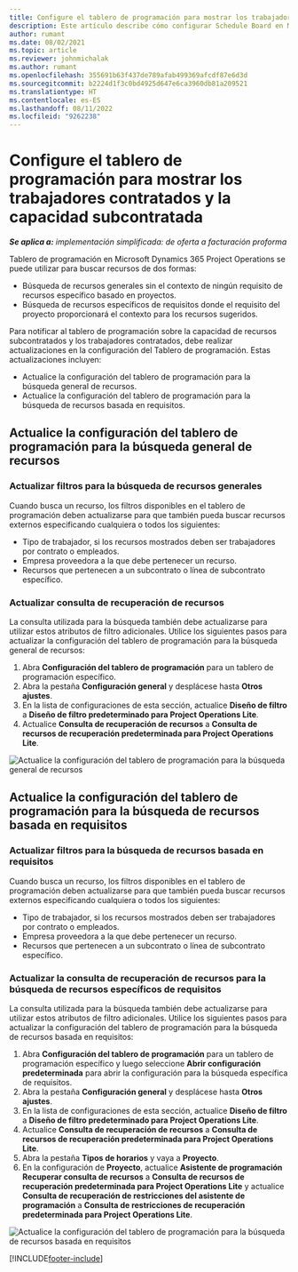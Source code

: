```yaml
---
title: Configure el tablero de programación para mostrar los trabajadores contratados y la capacidad subcontratada
description: Este artículo describe cómo configurar Schedule Board en Microsoft Dynamics 365 Project Operations para mostrar la capacidad de recursos subcontratados al dotar de personal a los requisitos de recursos del proyecto.
author: rumant
ms.date: 08/02/2021
ms.topic: article
ms.reviewer: johnmichalak
ms.author: rumant
ms.openlocfilehash: 355691b63f437de789afab499369afcdf87e6d3d
ms.sourcegitcommit: b2224d1f3c0bd4925d647e6ca3960db81a209521
ms.translationtype: HT
ms.contentlocale: es-ES
ms.lasthandoff: 08/11/2022
ms.locfileid: "9262238"
---
```

# <a name="configure-schedule-board-to-show-contract-workers-and-subcontracted-capacity"></a>Configure el tablero de programación para mostrar los trabajadores contratados y la capacidad subcontratada 

_**Se aplica a:** implementación simplificada: de oferta a facturación proforma_

Tablero de programación en Microsoft Dynamics 365 Project Operations se puede utilizar para buscar recursos de dos formas:

- Búsqueda de recursos generales sin el contexto de ningún requisito de recursos específico basado en proyectos.
- Búsqueda de recursos específicos de requisitos donde el requisito del proyecto proporcionará el contexto para los recursos sugeridos.

Para notificar al tablero de programación sobre la capacidad de recursos subcontratados y los trabajadores contratados, debe realizar actualizaciones en la configuración del Tablero de programación. Estas actualizaciones incluyen: 
- Actualice la configuración del tablero de programación para la búsqueda general de recursos.
- Actualice la configuración del tablero de programación para la búsqueda de recursos basada en requisitos.

## <a name="update-schedule-board-settings-for-general-resource-search"></a>Actualice la configuración del tablero de programación para la búsqueda general de recursos
### <a name="update-filters-for-general-resource-search"></a>Actualizar filtros para la búsqueda de recursos generales
Cuando busca un recurso, los filtros disponibles en el tablero de programación deben actualizarse para que también pueda buscar recursos externos especificando cualquiera o todos los siguientes:
  - Tipo de trabajador, si los recursos mostrados deben ser trabajadores por contrato o empleados.
  - Empresa proveedora a la que debe pertenecer un recurso.
  - Recursos que pertenecen a un subcontrato o línea de subcontrato específico.
    
### <a name="update-retrieve-resource-query"></a>Actualizar consulta de recuperación de recursos
La consulta utilizada para la búsqueda también debe actualizarse para utilizar estos atributos de filtro adicionales. Utilice los siguientes pasos para actualizar la configuración del tablero de programación para la búsqueda general de recursos:  
1. Abra **Configuración del tablero de programación** para un tablero de programación específico.
2. Abra la pestaña **Configuración general** y desplácese hasta **Otros ajustes**.
3. En la lista de configuraciones de esta sección, actualice **Diseño de filtro** a **Diseño de filtro predeterminado para Project Operations Lite**.
4. Actualice **Consulta de recuperación de recursos** a **Consulta de recursos de recuperación predeterminada para Project Operations Lite**.

![Actualice la configuración del tablero de programación para la búsqueda general de recursos](../media/BoardSettings.png)  

## <a name="update-schedule-board-settings-for-requirementbased-resource-search"></a>Actualice la configuración del tablero de programación para la búsqueda de recursos basada en requisitos
### <a name="update-filters-for-requirement-specific-resource-search"></a>Actualizar filtros para la búsqueda de recursos basada en requisitos 
Cuando busca un recurso, los filtros disponibles en el tablero de programación deben actualizarse para que también pueda buscar recursos externos especificando cualquiera o todos los siguientes:
 - Tipo de trabajador, si los recursos mostrados deben ser trabajadores por contrato o empleados.
 - Empresa proveedora a la que debe pertenecer un recurso.
 - Recursos que pertenecen a un subcontrato o línea de subcontrato específico.

### <a name="update-retrieve-resource-query-for-requirement-specific-resource-search"></a>Actualizar la consulta de recuperación de recursos para la búsqueda de recursos específicos de requisitos 
La consulta utilizada para la búsqueda también debe actualizarse para utilizar estos atributos de filtro adicionales. Utilice los siguientes pasos para actualizar la configuración del tablero de programación para la búsqueda de recursos basada en requisitos:

1. Abra **Configuración del tablero de programación** para un tablero de programación específico y luego seleccione **Abrir configuración predeterminada** para abrir la configuración para la búsqueda específica de requisitos.
2. Abra la pestaña **Configuración general** y desplácese hasta **Otros ajustes**.
3. En la lista de configuraciones de esta sección, actualice **Diseño de filtro** a **Diseño de filtro predeterminado para Project Operations Lite**.
4. Actualice **Consulta de recuperación de recursos** a **Consulta de recursos de recuperación predeterminada para Project Operations Lite**.
5. Abra la pestaña **Tipos de horarios** y vaya a **Proyecto**.
6. En la configuración de **Proyecto**, actualice **Asistente de programación Recuperar consulta de recursos** a **Consulta de recursos de recuperación predeterminada para Project Operations Lite** y actualice **Consulta de recuperación de restricciones del asistente de programación** a **Consulta de restricciones de recuperación predeterminada para Project Operations Lite**.

![Actualice la configuración del tablero de programación para la búsqueda de recursos basada en requisitos](../media/SASettings.png)  

[!INCLUDE[footer-include](../../includes/footer-banner.md)]
